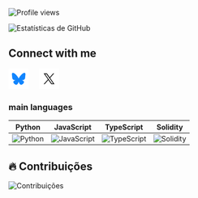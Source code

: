 ![Profile views](https://komarev.com/ghpvc/?username=seu-usuario&color=blueviolet)



![Estatísticas de GitHub](https://github-readme-stats.vercel.app/api?username=JulioCesarXY&show_icons=true&theme=radical)

## Connect with me

<div style="display: flex; align-items: center; gap: 20px;">
  <!-- Bluesky -->
  <a href="https://bsky.app/profile/julio-cesar.com" target="_blank">
    <img src="https://github.com/edent/SuperTinyIcons/blob/master/images/svg/bluesky.svg" alt="Bluesky" width="40" height="40"/>
  </a>
  <!-- X (Twitter) -->
  <a href="https://x.com/genesis_x66" target="_blank">
    <img src="https://github.com/edent/SuperTinyIcons/blob/master/images/svg/x.svg" alt="X" width="40" height="40"/>
  </a>
</div>



### main languages

| Python | JavaScript | TypeScript | Solidity |
|--------|------------|------------|----------|
| <img src="https://cdn.jsdelivr.net/gh/devicons/devicon/icons/python/python-original.svg" alt="Python" width="40" height="40"/> | <img src="https://cdn.jsdelivr.net/gh/devicons/devicon/icons/javascript/javascript-original.svg" alt="JavaScript" width="40" height="40"/> | <img src="https://cdn.jsdelivr.net/gh/devicons/devicon/icons/typescript/typescript-original.svg" alt="TypeScript" width="40" height="40"/> | <img src="https://cdn.jsdelivr.net/gh/devicons/devicon/icons/solidity/solidity-original.svg" alt="Solidity" width="40" height="40"/> |

## 🔥 Contribuições

![Contribuições](https://github.com/JulioCesarXY/BaseCamp/raw/main/contributions.svg)
